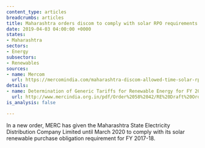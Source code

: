 ```yaml
---
content_type: articles
breadcrumbs: articles
title: Maharashtra orders discom to comply with solar RPO requirements
date: 2019-04-03 04:00:00 +0000
states:
- Maharashtra
sectors:
- Energy
subsectors:
- Renewables
sources:
- name: Mercom
  url: https://mercomindia.com/maharashtra-discom-allowed-time-solar-rpo/
details:
- name: Determination of Generic Tariffs for Renewable Energy for FY 2019-20
  url: http://www.mercindia.org.in/pdf/Order%2058%2042/RE%20Draft%20Order-52%20of%202019.pdf
is_analysis: false

---
```

In a new order, MERC has given the Maharashtra State Electricity Distribution Company Limited until March 2020 to comply with its solar renewable purchase obligation requirement for FY 2017-18.